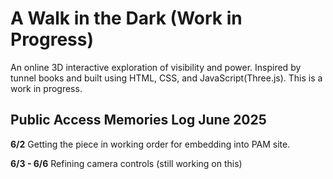 # A Walk in the Dark (Work in Progress)
An online 3D interactive exploration of visibility and power. Inspired by tunnel books and built using HTML, CSS, and JavaScript(Three.js). This is a work in progress.

## Public Access Memories Log June 2025

**6/2**
Getting the piece in working order for embedding into PAM site.

**6/3 - 6/6**
Refining camera controls (still working on this)
